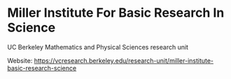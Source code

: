 # Miller Institute For Basic Research In Science
UC Berkeley Mathematics and Physical Sciences research unit

Website: https://vcresearch.berkeley.edu/research-unit/miller-institute-basic-research-science

